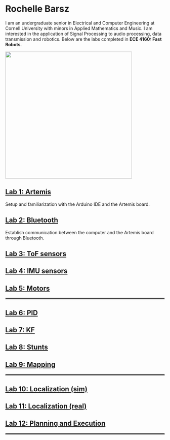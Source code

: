 # Rochelle Barsz

I am an undergraduate senior in Electrical and Computer Engineering at Cornell University with minors in Applied Mathematics and Music. I am interested in the application of Signal Processing to audio processing, data transmission and robotics. Below are the labs completed in **ECE 4160: Fast Robots**.

<img src="/FastRobotsSP23/assets/images/pfp.png" class="center" style="height: 400px;"/>



## [Lab 1: Artemis](./labpages/lab1.md)

Setup and familiarization with the Arduino IDE and the Artemis board.

## [Lab 2: Bluetooth](./labpages/lab2.md)

Establish communication between the computer and the Artemis board through Bluetooth.

## [Lab 3: ToF sensors](./labpages/lab3.md)

## [Lab 4: IMU sensors](./labpages/lab4.md)

## [Lab 5: Motors](./labpages/lab5.md)

<hr style="border:2px solid gray">

## [Lab 6: PID](./labpages/lab6.md)

## [Lab 7: KF](./labpages/lab7.md)

## [Lab 8: Stunts](./labpages/lab8.md)

## [Lab 9: Mapping](./labpages/lab9.md)

<hr style="border:2px solid gray">

## [Lab 10: Localization (sim)](./labpages/lab10.md)

## [Lab 11: Localization (real)](./labpages/lab11.md)

## [Lab 12: Planning and Execution](./labpages/lab12.md)

<hr style="border:2px solid gray">